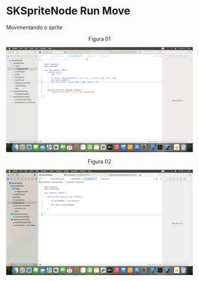 # SKSpriteNode Run Move

Movimentando o sprite

<div align="center">
Figura 01
</div>

![](Imagens/SpriteNode-RunMoveTo-Img01.png)

<div align="center">
Figura 02
</div>

![](Imagens/SpriteNode-RunMoveTo-Img02.png)


